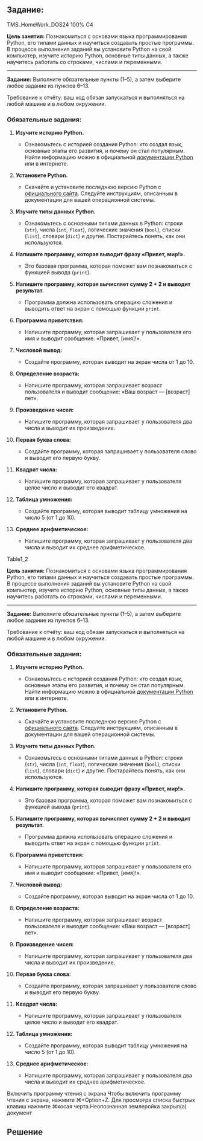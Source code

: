 ## Задание:

TMS_HomeWork_DOS24
100%
C4

**Цель занятия:**
Познакомиться с основами языка программирования Python, его типами данных и научиться создавать простые программы. В процессе выполнения заданий вы установите Python на свой компьютер, изучите историю Python, основные типы данных, а также научитесь работать со строками, числами и переменными.

---

**Задание:**
Выполните обязательные пункты (1–5), а затем выберите любое задание из пунктов 6–13.

Требование к отчёту: ваш код обязан запускаться и выполняться на любой машине и в любом окружении.

### **Обязательные задания:**

1. **Изучите историю Python.**
   - Ознакомьтесь с историей создания Python: кто создал язык, основные этапы его развития, и почему он стал популярным. Найти информацию можно в официальной [документации Python](https://docs.python.org/) или в интернете.

2. **Установите Python.**
   - Скачайте и установите последнюю версию Python с [официального сайта](https://www.python.org/downloads/). Следуйте инструкциям, описанным в документации для вашей операционной системы.

3. **Изучите типы данных Python.**
   - Ознакомьтесь с основными типами данных в Python: строки (`str`), числа (`int`, `float`), логические значения (`bool`), списки (`list`), словари (`dict`) и другие. Постарайтесь понять, как они используются.

4. **Напишите программу, которая выводит фразу «Привет, мир!».**
   - Это базовая программа, которая поможет вам познакомиться с функцией вывода (`print`).

5. **Напишите программу, которая вычисляет сумму 2 + 2 и выводит результат.**
   - Программа должна использовать операцию сложения и выводить ответ на экран с помощью функции `print`.

6. **Программа приветствия:**
   - Напишите программу, которая запрашивает у пользователя его имя и выводит сообщение: «Привет, [имя]!».

7. **Числовой вывод:**
   - Создайте программу, которая выводит на экран числа от 1 до 10.

8. **Определение возраста:**
   - Напишите программу, которая запрашивает возраст пользователя и выводит сообщение: «Ваш возраст — [возраст] лет».

9. **Произведение чисел:**
   - Напишите программу, которая запрашивает у пользователя два числа и выводит их произведение.

10. **Первая буква слова:**
    - Создайте программу, которая запрашивает у пользователя слово и выводит его первую букву.

11. **Квадрат числа:**
    - Напишите программу, которая запрашивает у пользователя целое число и выводит его квадрат.

12. **Таблица умножения:**
    - Создайте программу, которая выводит таблицу умножения на число 5 (от 1 до 10).

13. **Среднее арифметическое:**
    - Напишите программу, которая запрашивает у пользователя два числа и выводит их среднее арифметическое.


 
Table1_2
 
 	
**Цель занятия:**
Познакомиться с основами языка программирования Python, его типами данных и научиться создавать простые программы. В процессе выполнения заданий вы установите Python на свой компьютер, изучите историю Python, основные типы данных, а также научитесь работать со строками, числами и переменными.

---

**Задание:**
Выполните обязательные пункты (1–5), а затем выберите любое задание из пунктов 6–13.

Требование к отчёту: ваш код обязан запускаться и выполняться на любой машине и в любом окружении.

### **Обязательные задания:**

1. **Изучите историю Python.**
   - Ознакомьтесь с историей создания Python: кто создал язык, основные этапы его развития, и почему он стал популярным. Найти информацию можно в официальной [документации Python](https://docs.python.org/) или в интернете.

2. **Установите Python.**
   - Скачайте и установите последнюю версию Python с [официального сайта](https://www.python.org/downloads/). Следуйте инструкциям, описанным в документации для вашей операционной системы.

3. **Изучите типы данных Python.**
   - Ознакомьтесь с основными типами данных в Python: строки (`str`), числа (`int`, `float`), логические значения (`bool`), списки (`list`), словари (`dict`) и другие. Постарайтесь понять, как они используются.

4. **Напишите программу, которая выводит фразу «Привет, мир!».**
   - Это базовая программа, которая поможет вам познакомиться с функцией вывода (`print`).

5. **Напишите программу, которая вычисляет сумму 2 + 2 и выводит результат.**
   - Программа должна использовать операцию сложения и выводить ответ на экран с помощью функции `print`.

6. **Программа приветствия:**
   - Напишите программу, которая запрашивает у пользователя его имя и выводит сообщение: «Привет, [имя]!».

7. **Числовой вывод:**
   - Создайте программу, которая выводит на экран числа от 1 до 10.

8. **Определение возраста:**
   - Напишите программу, которая запрашивает возраст пользователя и выводит сообщение: «Ваш возраст — [возраст] лет».

9. **Произведение чисел:**
   - Напишите программу, которая запрашивает у пользователя два числа и выводит их произведение.

10. **Первая буква слова:**
    - Создайте программу, которая запрашивает у пользователя слово и выводит его первую букву.

11. **Квадрат числа:**
    - Напишите программу, которая запрашивает у пользователя целое число и выводит его квадрат.

12. **Таблица умножения:**
    - Создайте программу, которая выводит таблицу умножения на число 5 (от 1 до 10).

13. **Среднее арифметическое:**
    - Напишите программу, которая запрашивает у пользователя два числа и выводит их среднее арифметическое.


Включить программу чтения с экрана
Чтобы включить программу чтения с экрана, нажмите ⌘+Option+Z. Для просмотра списка быстрых клавиш нажмите ⌘косая черта.Неопознанная землеройка закрыл(а) документ

## Решение
